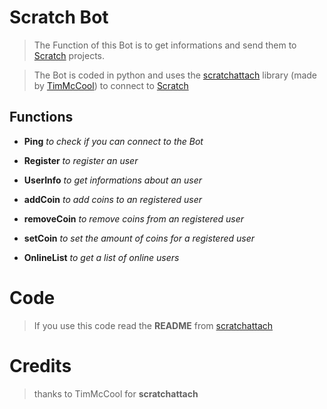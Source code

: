 # Scratch Bot

> The Function of this Bot is to get informations and 
> send them to [Scratch](https://scratch.mit.edu/) projects.

> The Bot is coded in python and uses the [scratchattach](https://github.com/TimMcCool/scratchattach)
> library (made by [TimMcCool](https://scratch.mit.edu/users/TimMcCool)) to connect to [Scratch](https://scratch.mit.edu/)

## Functions

 - **Ping** *to check if you can connect to the Bot*
 
 - **Register** *to register an user*
 
 - **UserInfo** *to get informations about an user*
 
 - **addCoin** *to add coins to an registered user*
 
 - **removeCoin** *to remove coins from an registered user*
 
 - **setCoin** *to set the amount of coins for a registered user*

- **OnlineList** *to get a list of online users*


# Code

> If you use this code read the **README** from [scratchattach](https://github.com/TimMcCool/scratchattach)


# Credits

> thanks to TimMcCool for **scratchattach**
